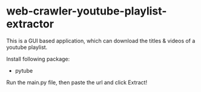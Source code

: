 # web-crawler-youtube-playlist-extractor
This is a GUI based application, which can download the titles & videos of a youtube playlist.

Install following package:
- pytube

Run the main.py file, then paste the url and click Extract!
